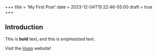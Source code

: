+++
title = 'My First Post'
date = 2023-12-04T15:22:46-05:00
draft = true
+++

## Introduction

This is **bold** text, and this is _emphasized_ text.

Visit the [Hugo](https://gohugo.io) website!
